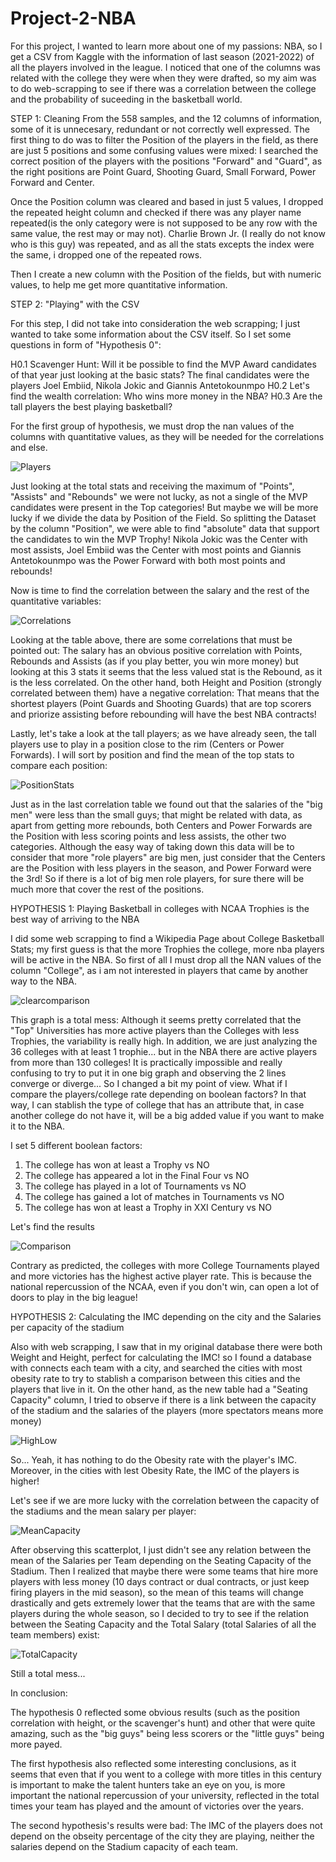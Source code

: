 # Project-2-NBA

For this project, I wanted to learn more about one of my passions: NBA, so I get a CSV from Kaggle with the information of last season (2021-2022) of all the players involved in the league. I noticed that one of the columns was related with the college they were when they were drafted, so my aim was to do web-scrapping to see if there was a correlation between the college and the probability of suceeding in the basketball world. 


STEP 1: Cleaning
From the 558 samples, and the 12 columns of information, some of it is unnecesary, redundant or not correctly well expressed. The first thing to do was to filter the Position of the players in the field, as there are just 5 positions and some confusing values were mixed: I searched the correct position of the players with the positions "Forward" and "Guard", as the right positions are Point Guard, Shooting Guard, Small Forward, Power Forward and Center. 

Once the Position column was cleared and based in just 5 values, I dropped the repeated height column and checked if there was any player name repeated(is the only category were is not supposed to be any row with the same value, the rest may or may not). Charlie Brown Jr. (I really do not know who is this guy) was repeated, and as all the stats excepts the index were the same, i dropped one of the repeated rows. 

Then I create a new column with the Position of the fields, but with numeric values, to help me get more quantitative information. 

STEP 2: "Playing" with the CSV

For this step, I did not take into consideration the web scrapping; I just wanted to take some information about the CSV itself. So I set some questions in form of "Hypothesis 0":

H0.1 Scavenger Hunt: Will it be possible to find the MVP Award candidates of that year just looking at the basic stats? The final candidates were the players Joel Embiid, Nikola Jokic and Giannis Antetokounmpo
H0.2 Let's find the wealth correlation: Who wins more money in the NBA?
H0.3 Are the tall players the best playing basketball?

For the first group of hypothesis, we must drop the nan values of the columns with quantitative values, as they will be needed for the correlations and else. 

![Players](./Images/Players.webp)

Just looking at the total stats and receiving the maximum of "Points", "Assists" and "Rebounds" we were not lucky, as not a single of the MVP candidates were present in the Top categories! But maybe we will be more lucky if we divide the data by Position of the Field. So splitting the Dataset by the column "Position", we were able to find "absolute" data that support the candidates to win the MVP Trophy! Nikola Jokic was the Center with most assists, Joel Embiid was the Center with most points and Giannis Antetokounmpo was the Power Forward with both most points and rebounds!


Now is time to find the correlation between the salary and the rest of the quantitative variables:

![Correlations](./Images/Correlations.png)

Looking at the table above, there are some correlations that must be pointed out: The salary has an obvious positive correlation with Points, Rebounds and Assists (as if you play better, you win more money) but looking at this 3 stats it seems that the less valued stat is the Rebound, as it is the less correlated. On the other hand, both Height and Position (strongly correlated between them) have a negative correlation: That means that the shortest players (Point Guards and Shooting Guards) that are top scorers and priorize assisting before rebounding will have the best NBA contracts!

Lastly, let's take a look at the tall players; as we have already seen, the tall players use to play in a position close to the rim (Centers or Power Forwards). I will sort by position and find the mean of the top stats to compare each position:

![PositionStats](./Images/PositionStats.png)

Just as in the last correlation table we found out that the salaries of the "big men" were less than the small guys; that might be related with data, as apart from getting more rebounds, both Centers and Power Forwards are the Position with less scoring points and less assists, the other two categories. 
Although the easy way of taking down this data will be to consider that more "role players" are big men, just consider that the Centers are the Position with less players in the season, and Power Forward were the 3rd! So if there is a lot of big men role players, for sure there will be much more that cover the rest of the positions.


HYPOTHESIS 1: Playing Basketball in colleges with NCAA Trophies is the best way of arriving to the NBA

I did some web scrapping to find a Wikipedia Page about College Basketball Stats; my first guess is that the more Trophies the college, more nba players will be active in the NBA. So first of all I must drop all the NAN values of the column "College", as i am not interested in players that came by another way to the NBA. 

![clearcomparison](./Images/clearcomparison.png)

This graph is a total mess: Although it seems pretty correlated that the "Top" Universities has more active players than the Colleges with less Trophies, the variability is really high. In addition, we are just analyzing the 36 colleges with at least 1 trophie... but in the NBA there are active players from more than 130 colleges! It is practically impossible and really confusing to try to put it in one big graph and observing the 2 lines converge or diverge... So I changed a bit my point of view. What if I compare the players/college rate depending on boolean factors? In that way, I can stablish the type of college that has an attribute that, in case another college do not have it, will be a big added value if you want to make it to the NBA. 

I set 5 different boolean factors: 

1. The college has won at least a Trophy vs NO
2. The college has appeared a lot in the Final Four vs NO
3. The college has played in a lot of Tournaments vs NO
4. The college has gained a lot of matches in Tournaments vs NO
5. The college has won at least a Trophy in XXI Century vs NO

Let's find the results

![Comparison](./Images/Comparison.png)

Contrary as predicted, the colleges with more College Tournaments played and more victories has the highest active player rate. This is because the national repercussion of the NCAA, even if you don't win, can open a lot of doors to play in the big league!

HYPOTHESIS 2: Calculating the IMC depending on the city and the Salaries per capacity of the stadium

Also with web scrapping, I saw that in my original database there were both Weight and Height, perfect for calculating the IMC! so I found a database with connects each team with a city, and searched the cities with most obesity rate to try to stablish a comparison between this cities and the players that live in it. On the other hand, as the new table had a "Seating Capacity" column, I tried to observe if there is a link between the capacity of the stadium and the salaries of the players (more spectators means more money)

![HighLow](./Images/HighLow.png)

So... Yeah, it has nothing to do the Obesity rate with the player's IMC. Moreover, in the cities with lest Obesity Rate, the IMC of the players is higher!

Let's see if we are more lucky with the correlation between the capacity of the stadiums and the mean salary per player:

![MeanCapacity](./Images/MeanCapacity.png)

After observing this scatterplot, I just didn't see any relation between the mean of the Salaries per Team depending on the Seating Capacity of the Stadium. Then I realized that maybe there were some teams that hire more players with less money (10 days contract or dual contracts, or just keep firing players in the mid season), so the mean of this teams will change drastically and gets extremely lower that the teams that are with the same players during the whole season, so I decided to try to see if the relation between the Seating Capacity and the Total Salary (total Salaries of all the team members) exist:

![TotalCapacity](./Images/TotalCapacity.png)

Still a total mess...

In conclusion:

The hypothesis 0 reflected some obvious results (such as the position correlation with height, or the scavenger's hunt) and other that were quite amazing, such as the "big guys" being less scorers or the "little guys" being more payed.

The first hypothesis also reflected some interesting conclusions, as it seems that even that if you went to a college with more titles in this century is important to make the talent hunters take an eye on you, is more important the national repercussion of your university, reflected in the total times your team has played and the amount of victories over the years.

The second hypothesis's results were bad: The IMC of the players does not depend on the obseity percentage of the city they are playing, neither the salaries depend on the Stadium capacity of each team. 